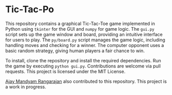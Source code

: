 # Tic-Tac-Po

This repository contains a graphical Tic-Tac-Toe game implemented in Python using `tkinter` for the GUI and `numpy` for game logic. The `gui.py` script sets up the game window and board, providing an intuitive interface for users to play. The `py/board.py` script manages the game logic, including handling moves and checking for a winner. The computer opponent uses a basic random strategy, giving human players a fair chance to win.

To install, clone the repository and install the required dependencies. Run the game by executing `python gui.py`. Contributions are welcome via pull requests. This project is licensed under the MIT License.

[Ajay Mandyam Rangarajan](https://armandyam.github.io/) also contributed to this repository. This project is a work in progress.
